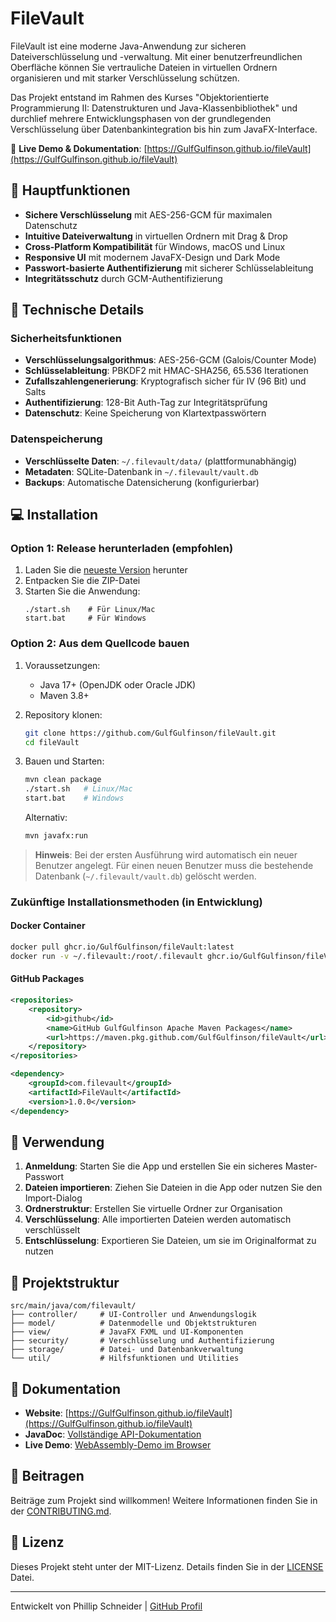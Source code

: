 # FileVault

FileVault ist eine moderne Java-Anwendung zur sicheren Dateiverschlüsselung und -verwaltung. Mit einer benutzerfreundlichen Oberfläche können Sie vertrauliche Dateien in virtuellen Ordnern organisieren und mit starker Verschlüsselung schützen.

Das Projekt entstand im Rahmen des Kurses "Objektorientierte Programmierung II: Datenstrukturen und Java-Klassenbibliothek" und durchlief mehrere Entwicklungsphasen von der grundlegenden Verschlüsselung über Datenbankintegration bis hin zum JavaFX-Interface.

🔗 **Live Demo & Dokumentation**: [https://GulfGulfinson.github.io/fileVault](https://GulfGulfinson.github.io/fileVault)

## 🔐 Hauptfunktionen

- **Sichere Verschlüsselung** mit AES-256-GCM für maximalen Datenschutz
- **Intuitive Dateiverwaltung** in virtuellen Ordnern mit Drag & Drop
- **Cross-Platform Kompatibilität** für Windows, macOS und Linux
- **Responsive UI** mit modernem JavaFX-Design und Dark Mode
- **Passwort-basierte Authentifizierung** mit sicherer Schlüsselableitung
- **Integritätsschutz** durch GCM-Authentifizierung

## 🔧 Technische Details

### Sicherheitsfunktionen
- **Verschlüsselungsalgorithmus**: AES-256-GCM (Galois/Counter Mode)
- **Schlüsselableitung**: PBKDF2 mit HMAC-SHA256, 65.536 Iterationen
- **Zufallszahlengenerierung**: Kryptografisch sicher für IV (96 Bit) und Salts
- **Authentifizierung**: 128-Bit Auth-Tag zur Integritätsprüfung
- **Datenschutz**: Keine Speicherung von Klartextpasswörtern

### Datenspeicherung
- **Verschlüsselte Daten**: `~/.filevault/data/` (plattformunabhängig)
- **Metadaten**: SQLite-Datenbank in `~/.filevault/vault.db`
- **Backups**: Automatische Datensicherung (konfigurierbar)

## 💻 Installation

### Option 1: Release herunterladen (empfohlen)
1. Laden Sie die [neueste Version](https://github.com/GulfGulfinson/fileVault/releases) herunter
2. Entpacken Sie die ZIP-Datei
3. Starten Sie die Anwendung:
   ```
   ./start.sh    # Für Linux/Mac
   start.bat     # Für Windows
   ```

### Option 2: Aus dem Quellcode bauen
1. Voraussetzungen:
   - Java 17+ (OpenJDK oder Oracle JDK)
   - Maven 3.8+

2. Repository klonen:
   ```bash
   git clone https://github.com/GulfGulfinson/fileVault.git
   cd fileVault
   ```

3. Bauen und Starten:
   ```bash
   mvn clean package
   ./start.sh   # Linux/Mac
   start.bat    # Windows
   ```
   
   Alternativ:
   ```bash
   mvn javafx:run
   ```

> **Hinweis**: Bei der ersten Ausführung wird automatisch ein neuer Benutzer angelegt. 
> Für einen neuen Benutzer muss die bestehende Datenbank (`~/.filevault/vault.db`) gelöscht werden.

### Zukünftige Installationsmethoden (in Entwicklung)

#### Docker Container
```bash
docker pull ghcr.io/GulfGulfinson/fileVault:latest
docker run -v ~/.filevault:/root/.filevault ghcr.io/GulfGulfinson/fileVault:latest
```

#### GitHub Packages
```xml
<repositories>
    <repository>
        <id>github</id>
        <name>GitHub GulfGulfinson Apache Maven Packages</name>
        <url>https://maven.pkg.github.com/GulfGulfinson/fileVault</url>
    </repository>
</repositories>

<dependency>
    <groupId>com.filevault</groupId>
    <artifactId>FileVault</artifactId>
    <version>1.0.0</version>
</dependency>
```

## 🚀 Verwendung

1. **Anmeldung**: Starten Sie die App und erstellen Sie ein sicheres Master-Passwort
2. **Dateien importieren**: Ziehen Sie Dateien in die App oder nutzen Sie den Import-Dialog
3. **Ordnerstruktur**: Erstellen Sie virtuelle Ordner zur Organisation
4. **Verschlüsselung**: Alle importierten Dateien werden automatisch verschlüsselt
5. **Entschlüsselung**: Exportieren Sie Dateien, um sie im Originalformat zu nutzen

## 📂 Projektstruktur

```
src/main/java/com/filevault/
├── controller/     # UI-Controller und Anwendungslogik
├── model/          # Datenmodelle und Objektstrukturen
├── view/           # JavaFX FXML und UI-Komponenten
├── security/       # Verschlüsselung und Authentifizierung
├── storage/        # Datei- und Datenbankverwaltung
└── util/           # Hilfsfunktionen und Utilities
```

## 📖 Dokumentation

- **Website**: [https://GulfGulfinson.github.io/fileVault](https://GulfGulfinson.github.io/fileVault)
- **JavaDoc**: [Vollständige API-Dokumentation](https://GulfGulfinson.github.io/fileVault/javadoc/)
- **Live Demo**: [WebAssembly-Demo im Browser](https://GulfGulfinson.github.io/fileVault#wasm-demo-container)

## 🤝 Beitragen

Beiträge zum Projekt sind willkommen! Weitere Informationen finden Sie in der [CONTRIBUTING.md](docs/markdown/CONTRIBUTING.md).

## 📄 Lizenz

Dieses Projekt steht unter der MIT-Lizenz. Details finden Sie in der [LICENSE](docs/markdown/LICENSE.md) Datei.

---

Entwickelt von Phillip Schneider | [GitHub Profil](https://github.com/GulfGulfinson)
